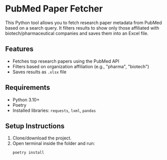 # PubMed Paper Fetcher

This Python tool allows you to fetch research paper metadata from PubMed based on a search query. It filters results to show only those affiliated with biotech/pharmaceutical companies and saves them into an Excel file.

## Features
- Fetches top research papers using the PubMed API
- Filters based on organization affiliation (e.g., "pharma", "biotech")
- Saves results as `.xlsx` file

## Requirements
- Python 3.10+
- Poetry
- Installed libraries: `requests`, `lxml`, `pandas`

## Setup Instructions

1. Clone/download the project.
2. Open terminal inside the folder and run:
   ```bash
   poetry install
